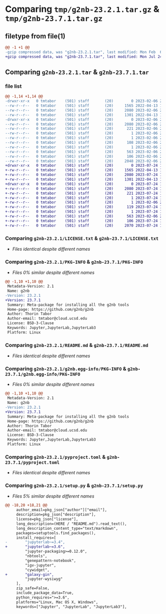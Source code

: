 # Comparing `tmp/g2nb-23.2.1.tar.gz` & `tmp/g2nb-23.7.1.tar.gz`

## filetype from file(1)

```diff
@@ -1 +1 @@
-gzip compressed data, was "g2nb-23.2.1.tar", last modified: Mon Feb  6 21:57:23 2023, max compression
+gzip compressed data, was "g2nb-23.7.1.tar", last modified: Mon Jul 24 16:15:27 2023, max compression
```

## Comparing `g2nb-23.2.1.tar` & `g2nb-23.7.1.tar`

### file list

```diff
@@ -1,14 +1,14 @@
-drwxr-xr-x   0 tmtabor    (501) staff       (20)        0 2023-02-06 21:57:23.278067 g2nb-23.2.1/
--rw-r--r--   0 tmtabor    (501) staff       (20)     1565 2022-04-13 16:47:04.000000 g2nb-23.2.1/LICENSE.txt
--rw-r--r--   0 tmtabor    (501) staff       (20)     2080 2023-02-06 21:57:23.278195 g2nb-23.2.1/PKG-INFO
--rw-r--r--   0 tmtabor    (501) staff       (20)     1301 2022-04-13 19:27:38.000000 g2nb-23.2.1/README.md
-drwxr-xr-x   0 tmtabor    (501) staff       (20)        0 2023-02-06 21:57:23.277861 g2nb-23.2.1/g2nb.egg-info/
--rw-r--r--   0 tmtabor    (501) staff       (20)     2080 2023-02-06 21:57:23.000000 g2nb-23.2.1/g2nb.egg-info/PKG-INFO
--rw-r--r--   0 tmtabor    (501) staff       (20)      221 2023-02-06 21:57:23.000000 g2nb-23.2.1/g2nb.egg-info/SOURCES.txt
--rw-r--r--   0 tmtabor    (501) staff       (20)        1 2023-02-06 21:57:23.000000 g2nb-23.2.1/g2nb.egg-info/dependency_links.txt
--rw-r--r--   0 tmtabor    (501) staff       (20)        1 2023-02-06 21:56:00.000000 g2nb-23.2.1/g2nb.egg-info/not-zip-safe
--rw-r--r--   0 tmtabor    (501) staff       (20)      108 2023-02-06 21:57:23.000000 g2nb-23.2.1/g2nb.egg-info/requires.txt
--rw-r--r--   0 tmtabor    (501) staff       (20)        1 2023-02-06 21:57:23.000000 g2nb-23.2.1/g2nb.egg-info/top_level.txt
--rw-r--r--   0 tmtabor    (501) staff       (20)      563 2023-02-06 21:48:56.000000 g2nb-23.2.1/pyproject.toml
--rw-r--r--   0 tmtabor    (501) staff       (20)      106 2023-02-06 21:57:23.278627 g2nb-23.2.1/setup.cfg
--rw-r--r--   0 tmtabor    (501) staff       (20)     2048 2023-02-06 21:49:25.000000 g2nb-23.2.1/setup.py
+drwxr-xr-x   0 tmtabor    (501) staff       (20)        0 2023-07-24 16:15:27.786139 g2nb-23.7.1/
+-rw-r--r--   0 tmtabor    (501) staff       (20)     1565 2022-04-13 16:47:04.000000 g2nb-23.7.1/LICENSE.txt
+-rw-r--r--   0 tmtabor    (501) staff       (20)     2080 2023-07-24 16:15:27.786241 g2nb-23.7.1/PKG-INFO
+-rw-r--r--   0 tmtabor    (501) staff       (20)     1301 2022-04-13 19:27:38.000000 g2nb-23.7.1/README.md
+drwxr-xr-x   0 tmtabor    (501) staff       (20)        0 2023-07-24 16:15:27.785928 g2nb-23.7.1/g2nb.egg-info/
+-rw-r--r--   0 tmtabor    (501) staff       (20)     2080 2023-07-24 16:15:27.000000 g2nb-23.7.1/g2nb.egg-info/PKG-INFO
+-rw-r--r--   0 tmtabor    (501) staff       (20)      221 2023-07-24 16:15:27.000000 g2nb-23.7.1/g2nb.egg-info/SOURCES.txt
+-rw-r--r--   0 tmtabor    (501) staff       (20)        1 2023-07-24 16:15:27.000000 g2nb-23.7.1/g2nb.egg-info/dependency_links.txt
+-rw-r--r--   0 tmtabor    (501) staff       (20)        1 2023-02-06 21:56:00.000000 g2nb-23.7.1/g2nb.egg-info/not-zip-safe
+-rw-r--r--   0 tmtabor    (501) staff       (20)      119 2023-07-24 16:15:27.000000 g2nb-23.7.1/g2nb.egg-info/requires.txt
+-rw-r--r--   0 tmtabor    (501) staff       (20)        1 2023-07-24 16:15:27.000000 g2nb-23.7.1/g2nb.egg-info/top_level.txt
+-rw-r--r--   0 tmtabor    (501) staff       (20)      563 2023-02-06 21:48:56.000000 g2nb-23.7.1/pyproject.toml
+-rw-r--r--   0 tmtabor    (501) staff       (20)      106 2023-07-24 16:15:27.786645 g2nb-23.7.1/setup.cfg
+-rw-r--r--   0 tmtabor    (501) staff       (20)     2070 2023-07-24 16:13:49.000000 g2nb-23.7.1/setup.py
```

### Comparing `g2nb-23.2.1/LICENSE.txt` & `g2nb-23.7.1/LICENSE.txt`

 * *Files identical despite different names*

### Comparing `g2nb-23.2.1/PKG-INFO` & `g2nb-23.7.1/PKG-INFO`

 * *Files 0% similar despite different names*

```diff
@@ -1,10 +1,10 @@
 Metadata-Version: 2.1
 Name: g2nb
-Version: 23.2.1
+Version: 23.7.1
 Summary: Meta-package for installing all the g2nb tools
 Home-page: https://github.com/g2nb/g2nb
 Author: Thorin Tabor
 Author-email: tmtabor@cloud.ucsd.edu
 License: BSD-3-Clause
 Keywords: Jupyter,JupyterLab,JupyterLab3
 Platform: Linux
```

### Comparing `g2nb-23.2.1/README.md` & `g2nb-23.7.1/README.md`

 * *Files identical despite different names*

### Comparing `g2nb-23.2.1/g2nb.egg-info/PKG-INFO` & `g2nb-23.7.1/g2nb.egg-info/PKG-INFO`

 * *Files 0% similar despite different names*

```diff
@@ -1,10 +1,10 @@
 Metadata-Version: 2.1
 Name: g2nb
-Version: 23.2.1
+Version: 23.7.1
 Summary: Meta-package for installing all the g2nb tools
 Home-page: https://github.com/g2nb/g2nb
 Author: Thorin Tabor
 Author-email: tmtabor@cloud.ucsd.edu
 License: BSD-3-Clause
 Keywords: Jupyter,JupyterLab,JupyterLab3
 Platform: Linux
```

### Comparing `g2nb-23.2.1/pyproject.toml` & `g2nb-23.7.1/pyproject.toml`

 * *Files identical despite different names*

### Comparing `g2nb-23.2.1/setup.py` & `g2nb-23.7.1/setup.py`

 * *Files 5% similar despite different names*

```diff
@@ -18,20 +18,21 @@
     author_email=pkg_json["author"]["email"],
     description=pkg_json["description"],
     license=pkg_json["license"],
     long_description=(HERE / "README.md").read_text(),
     long_description_content_type="text/markdown",
     packages=setuptools.find_packages(),
     install_requires=[
-        "jupyterlab~=3.4",
+        "jupyterlab~=3.6",
         "jupyter-packaging>=0.12.0",
         "nbtools",
         "genepattern-notebook",
         "igv-jupyter",
         "cywidget",
+        "galaxy-gin",
         "jupyter-wysiwyg"
     ],
     zip_safe=False,
     include_package_data=True,
     python_requires=">=3.6",
     platforms="Linux, Mac OS X, Windows",
     keywords=["Jupyter", "JupyterLab", "JupyterLab3"],
```

